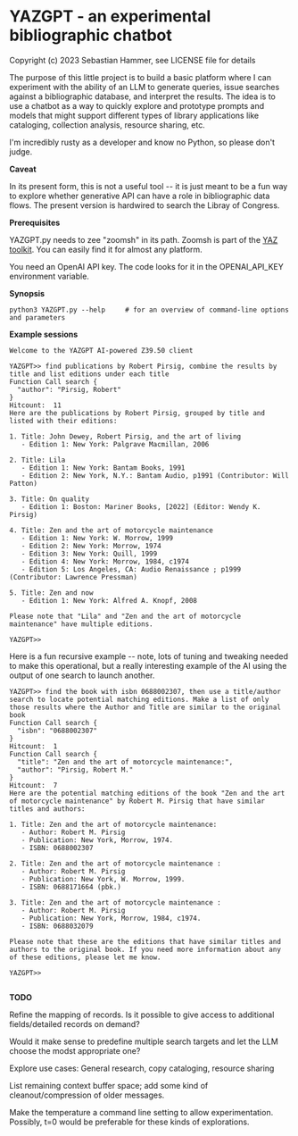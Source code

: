 # YAZGPT - an experimental bibliographic chatbot
Copyright (c) 2023 Sebastian Hammer, see LICENSE file for details   

The purpose of this little project is to build a basic platform
where I can experiment with the ability of an LLM to generate queries,
issue searches against a bibliographic database, and
interpret the results. The idea is to use a chatbot as a way to quickly
explore and prototype prompts and models that might support different types
of library applications like cataloging, collection analysis, resource sharing, etc.

I'm incredibly rusty as a developer and know no
Python, so please don't judge.

**Caveat**

In its present form, this is not a useful tool -- it is just meant to be a fun way
to explore whether generative API can have a role in bibliographic data flows. The
present version is hardwired to search the Libray of Congress.

**Prerequisites**

YAZGPT.py needs to zee "zoomsh" in its path.
Zoomsh is part of the
[YAZ toolkit](https://www.indexdata.com/resources/software/yaz). You can easily
find it for almost any platform.

You need an OpenAI API key. The code looks for it in the
OPENAI_API_KEY environment variable.

**Synopsis**

```
python3 YAZGPT.py --help     # for an overview of command-line options and parameters
```

**Example sessions**

```
Welcome to the YAZGPT AI-powered Z39.50 client

YAZGPT>> find publications by Robert Pirsig, combine the results by title and list editions under each title
Function Call search {
  "author": "Pirsig, Robert"
}
Hitcount:  11
Here are the publications by Robert Pirsig, grouped by title and listed with their editions:

1. Title: John Dewey, Robert Pirsig, and the art of living
   - Edition 1: New York: Palgrave Macmillan, 2006

2. Title: Lila
   - Edition 1: New York: Bantam Books, 1991
   - Edition 2: New York, N.Y.: Bantam Audio, p1991 (Contributor: Will Patton)

3. Title: On quality
   - Edition 1: Boston: Mariner Books, [2022] (Editor: Wendy K. Pirsig)

4. Title: Zen and the art of motorcycle maintenance
   - Edition 1: New York: W. Morrow, 1999
   - Edition 2: New York: Morrow, 1974
   - Edition 3: New York: Quill, 1999
   - Edition 4: New York: Morrow, 1984, c1974
   - Edition 5: Los Angeles, CA: Audio Renaissance ; p1999 (Contributor: Lawrence Pressman)

5. Title: Zen and now
   - Edition 1: New York: Alfred A. Knopf, 2008

Please note that "Lila" and "Zen and the art of motorcycle maintenance" have multiple editions.

YAZGPT>> 

```
Here is a fun recursive example -- note, lots of tuning and tweaking needed to make this operational, but
a really interesting example of the AI using the output of one search to launch another.

```
YAZGPT>> find the book with isbn 0688002307, then use a title/author search to locate potential matching editions. Make a list of only those results where the Author and Title are similar to the original book
Function Call search {
  "isbn": "0688002307"
}
Hitcount:  1
Function Call search {
  "title": "Zen and the art of motorcycle maintenance:",
  "author": "Pirsig, Robert M."
}
Hitcount:  7
Here are the potential matching editions of the book "Zen and the art of motorcycle maintenance" by Robert M. Pirsig that have similar titles and authors:

1. Title: Zen and the art of motorcycle maintenance:
   - Author: Robert M. Pirsig
   - Publication: New York, Morrow, 1974.
   - ISBN: 0688002307

2. Title: Zen and the art of motorcycle maintenance :
   - Author: Robert M. Pirsig
   - Publication: New York, W. Morrow, 1999.
   - ISBN: 0688171664 (pbk.)

3. Title: Zen and the art of motorcycle maintenance :
   - Author: Robert M. Pirsig
   - Publication: New York, Morrow, 1984, c1974.
   - ISBN: 0688032079

Please note that these are the editions that have similar titles and authors to the original book. If you need more information about any of these editions, please let me know.

YAZGPT>> 


```

**TODO**

Refine the mapping of records. Is it possible to give access to additional fields/detailed records
on demand?

Would it make sense to predefine multiple search targets and let the LLM choose the modst appropriate one?

Explore use cases: General research, copy cataloging, resource sharing

List remaining context buffer space; add some kind of cleanout/compression of older messages.

Make the temperature a command line setting to allow experimentation. Possibly, t=0 would be preferable for 
these kinds of explorations.
